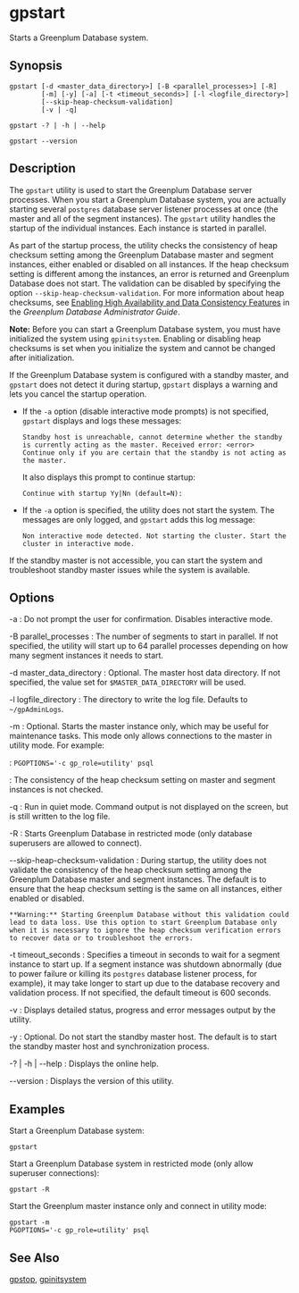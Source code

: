 # gpstart 

Starts a Greenplum Database system.

## <a id="section2"></a>Synopsis 

```
gpstart [-d <master_data_directory>] [-B <parallel_processes>] [-R]
        [-m] [-y] [-a] [-t <timeout_seconds>] [-l <logfile_directory>] 
        [--skip-heap-checksum-validation]
        [-v | -q]

gpstart -? | -h | --help 

gpstart --version
```

## <a id="section3"></a>Description 

The `gpstart` utility is used to start the Greenplum Database server processes. When you start a Greenplum Database system, you are actually starting several `postgres` database server listener processes at once \(the master and all of the segment instances\). The `gpstart` utility handles the startup of the individual instances. Each instance is started in parallel.

As part of the startup process, the utility checks the consistency of heap checksum setting among the Greenplum Database master and segment instances, either enabled or disabled on all instances. If the heap checksum setting is different among the instances, an error is returned and Greenplum Database does not start. The validation can be disabled by specifying the option `--skip-heap-checksum-validation`. For more information about heap checksums, see [Enabling High Availability and Data Consistency Features](../../admin_guide/highavail/topics/g-enabling-high-availability-features.html) in the *Greenplum Database Administrator Guide*.

**Note:** Before you can start a Greenplum Database system, you must have initialized the system using `gpinitsystem`. Enabling or disabling heap checksums is set when you initialize the system and cannot be changed after initialization.

If the Greenplum Database system is configured with a standby master, and `gpstart` does not detect it during startup, `gpstart` displays a warning and lets you cancel the startup operation.

-   If the `-a` option \(disable interactive mode prompts\) is not specified, `gpstart` displays and logs these messages:

    ```
    Standby host is unreachable, cannot determine whether the standby is currently acting as the master. Received error: <error>
    Continue only if you are certain that the standby is not acting as the master.
    ```

    It also displays this prompt to continue startup:

    ```
    Continue with startup Yy|Nn (default=N):
    ```

-   If the `-a` option is specified, the utility does not start the system. The messages are only logged, and `gpstart` adds this log message:

    ```
    Non interactive mode detected. Not starting the cluster. Start the cluster in interactive mode.
    ```


If the standby master is not accessible, you can start the system and troubleshoot standby master issues while the system is available.

## <a id="section4"></a>Options 

-a
:   Do not prompt the user for confirmation. Disables interactive mode.

-B parallel\_processes
:   The number of segments to start in parallel. If not specified, the utility will start up to 64 parallel processes depending on how many segment instances it needs to start.

-d master\_data\_directory
:   Optional. The master host data directory. If not specified, the value set for `$MASTER_DATA_DIRECTORY` will be used.

-l logfile\_directory
:   The directory to write the log file. Defaults to `~/gpAdminLogs`.

-m
:   Optional. Starts the master instance only, which may be useful for maintenance tasks. This mode only allows connections to the master in utility mode. For example:

:   `PGOPTIONS='-c gp_role=utility' psql`

:   The consistency of the heap checksum setting on master and segment instances is not checked.

-q
:   Run in quiet mode. Command output is not displayed on the screen, but is still written to the log file.

-R
:   Starts Greenplum Database in restricted mode \(only database superusers are allowed to connect\).

--skip-heap-checksum-validation
:   During startup, the utility does not validate the consistency of the heap checksum setting among the Greenplum Database master and segment instances. The default is to ensure that the heap checksum setting is the same on all instances, either enabled or disabled.

    **Warning:** Starting Greenplum Database without this validation could lead to data loss. Use this option to start Greenplum Database only when it is necessary to ignore the heap checksum verification errors to recover data or to troubleshoot the errors.

-t timeout\_seconds
:   Specifies a timeout in seconds to wait for a segment instance to start up. If a segment instance was shutdown abnormally \(due to power failure or killing its `postgres` database listener process, for example\), it may take longer to start up due to the database recovery and validation process. If not specified, the default timeout is 600 seconds.

-v
:   Displays detailed status, progress and error messages output by the utility.

-y
:   Optional. Do not start the standby master host. The default is to start the standby master host and synchronization process.

-? \| -h \| --help
:   Displays the online help.

--version
:   Displays the version of this utility.

## <a id="section5"></a>Examples 

Start a Greenplum Database system:

```
gpstart
```

Start a Greenplum Database system in restricted mode \(only allow superuser connections\):

```
gpstart -R
```

Start the Greenplum master instance only and connect in utility mode:

```
gpstart -m 
PGOPTIONS='-c gp_role=utility' psql
```

## <a id="section6"></a>See Also 

[gpstop](gpstop.html), [gpinitsystem](gpinitsystem.html)

